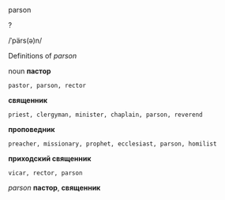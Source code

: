 parson

?

/ˈpärs(ə)n/

Definitions of _parson_

noun
**пастор**

    pastor, parson, rector
**священник**

    priest, clergyman, minister, chaplain, parson, reverend
**проповедник**

    preacher, missionary, prophet, ecclesiast, parson, homilist
**приходский священник**

    vicar, rector, parson

_parson_
**пастор**, **священник**